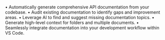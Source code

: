 

  • Automatically generate comprehensive API documentation from your codebase.
• Audit existing documentation to identify gaps and improvement areas.
• Leverage AI to find and suggest missing documentation topics.
• Generate high-level context for folders and multiple documents.
• Seamlessly integrate documentation into your development workflow within VS Code.

  